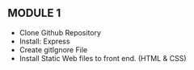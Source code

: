 <h2>MODULE 1</h2>
<ul>
  <li>Clone Github Repository</li>
  <li>Install: Express</li>
  <li>Create gitIgnore File</li>
  <li>Install Static Web files to front end. (HTML & CSS)
 <ul>
   
 

